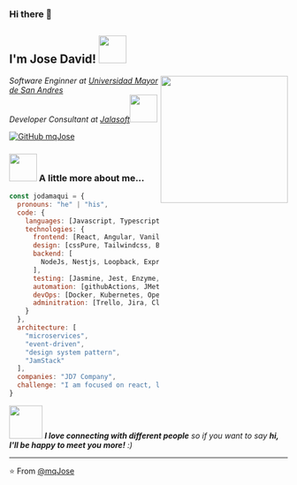 ### Hi there 👋

<!--
**mqJose/mqJose** is a ✨ _special_ ✨ repository because its `README.md` (this file) appears on your GitHub profile.

Here are some ideas to get you started:

- 🔭 I’m currently working on ...
- 🌱 I’m currently learning ...
- 👯 I’m looking to collaborate on ...
- 🤔 I’m looking for help with ...
- 💬 Ask me about ...
- 📫 How to reach me: ...
- 😄 Pronouns: ...
- ⚡ Fun fact: ...
-->

<h2> I'm Jose David! <img src="https://media.giphy.com/media/3o7aDdizPU860V8bx6/giphy.gif" width="50"></h2>
<img align='right' src="https://media.giphy.com/media/gOQ6EgtAiwXde/giphy.gif" width="230">
<p><em>Software Enginner at <a href="https://www.umsa.bo/">Universidad Mayor de San Andres</a></br>Developer Consultant at <a href="https://jalasoft.com/">Jalasoft</a><img src="https://media.giphy.com/media/StDkRr83yvAxG/giphy.gif" width="50"> 
</em></p>

[![GitHub mqJose](https://img.shields.io/github/followers/thaiane?label=follow&style=social)](https://github.com/mqJose)


### <img src="https://media.giphy.com/media/pyvezrTCGhk5PirWqh/giphy.gif" width="50"> A little more about me...  

```javascript
const jodamaqui = {
  pronouns: "he" | "his",
  code: {
    languages: [Javascript, Typescript, HTML, CSS, Python, Java, Dart, php],
    technologies: {
      frontend: [React, Angular, VanillaJs,],
      design: [cssPure, Tailwindcss, Bootstrap, Styled, Figma, UX / UI],
      backend: [
        NodeJs, Nestjs, Loopback, Express, SpringBoot, Django, Flask, Laravel, Lumen
      ],
      testing: [Jasmine, Jest, Enzyme, Cypress],
      automation: [githubActions, JMeter, Selenium],
      devOps: [Docker, Kubernetes, OpenShift],
      adminitration: [Trello, Jira, ClickUp, FocusTo - Do, Scrum, Kanban]
    }
  },
  architecture: [
    "microservices", 
    "event-driven", 
    "design system pattern", 
    "JamStack"
  ],
  companies: "JD7 Company",
  challenge: "I am focused on react, loopback4 on typescript now"
}
```

<img src="https://media.giphy.com/media/LnQjpWaON8nhr21vNW/giphy.gif" width="60"> <em><b>I love connecting with different people</b> so if you want to say <b>hi, I'll be happy to meet you more!</b> :)</em>

---

⭐️ From [@mqJose](https://github.com/mqJose)
